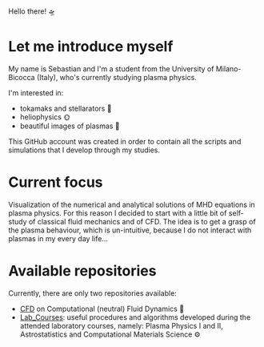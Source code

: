 Hello there! 🛸

# Let me introduce myself
My name is Sebastian and I'm a student from the University of Milano-Bicocca (Italy), who's currently studying plasma physics. 

I'm interested in:
- tokamaks and stellarators 🍩
- heliophysics 🌞
- beautiful images of plasmas 📸

This GitHub account was created in order to contain all the scripts and simulations that I develop through my studies. 

# Current focus
Visualization of the numerical and analytical solutions of MHD equations in plasma physics. For this reason I decided to start with a little bit of self-study of classical fluid mechanics and of CFD. The idea is to get a grasp of the plasma behaviour, which is un-intuitive, because I do not interact with plasmas in my every day life...

# Available repositories
Currently, there are only two repositories available:
- [CFD](https://github.com/Grafton17/CFD) on Computational (neutral) Fluid Dynamics 🌊
- [Lab_Courses](https://github.com/Grafton17/Lab_Courses): useful procedures and algorithms developed during the attended laboratory courses, namely: Plasma Physics I and II, Astrostatistics and Computational Materials Science ⚙️​

<!--
**Grafton17/Grafton17** is a ✨ _special_ ✨ repository because its `README.md` (this file) appears on your GitHub profile.

Here are some ideas to get you started:

- 🔭 I’m currently working on ...
- 🌱 I’m currently learning ...
- 👯 I’m looking to collaborate on ...
- 🤔 I’m looking for help with ...
- 💬 Ask me about ...
- 📫 How to reach me: ...
- 😄 Pronouns: ...
- ⚡ Fun fact: ...
-->
